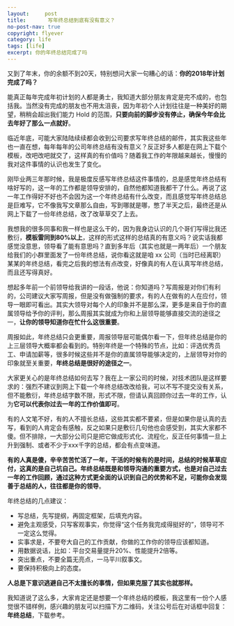 ```yaml
---
layout:     post
title:       写年终总结到底有没有意义？
no-post-nav: true
copyright: flyever
category: life
tags: [life]
excerpt: 你的年终总结完成了吗
---
```


又到了年末，你的余额不到20天，特别想问大家一句糟心的话：**你的2018年计划完成了吗？**

能真正每年完成年初计划的人都是勇士，我知道大部分朋友肯定是完不成的，也包括我。当然没有完成的朋友也不用太沮丧，因为年初个人计划往往是一种美好的期望，稍稍会超出我们能力 Hold 的范围，**只要向前的脚步没有停止，确保今年会比去年好了那么一点就好**。

临近年底，可能大家陆陆续续都会收到公司要求写年终总结的邮件，其实我这些年也一直在想，每年每年的公司年终总结有没有意义？反正好多人都是在网上下载个模板，改吧改吧就交了，这样真的有价值吗？随着我工作的年限越来越长，慢慢的我对这件事情的认识也发生了变化。

刚毕业两三年那时候，我是极度反感写年终总结这件事情的，总是感觉年终总结有啥好写的，这一年的工作都是领导安排的，自然他都知道我都干了什么。再说了这一年工作得好不好也不会因为这一个年终总结有什么改变，而且感觉写年终总结总是巨难写，它不像我写文章那么自由，写到哪就是哪，憋了半天之后，最终还是从网上下载了一份年终总结，改了改草草交了上去。

我想我的很多同事和我一样也是这么干的，因为我身边认识的几个哥们写得比我还敷衍，**模板雷同到80%以上**，这样的形式这样的总结真的有意义吗？说实话我都感觉没意思，领导看了能有意思吗？直到多年后（其实也就是一两年后）一个朋友给我们的小群里面发了一份年终总结，说你看这就是咱 xx 公司（当时已经离职）某某的年终总结，看完之后我的想法有点改变，好像真的有人在认真写年终总结，而且还写得真好。

想起多年前一个前领导给我讲的一段话，他说：你知道吗？写周报是对你们有利的，公司建议大家写周报，但是没有做强制的要求，有的人在做有的人在应付，领导一眼即可看出。其实大领导对每个人的印象并不是那么深，更多是来自于你的直属领导给予你的评判，那么周报其实就成为你和上层领导能够直接交流的途径之一，**让你的领导知道你在忙什么这很重要**。

周报如此，年终总结只会更重要，周报领导层可能偶尔看一下，但年终总结是你的上三层领导大概率都会看到的。特别年终是一个特殊的节点，比如：评选优秀员工、申请加薪等，很多时候这些并不是你的直属领导能够决定的，上层领导对你的印象就至关重要，**年终总结是很好的途径之一**。

大家更关心的是年终总结如何去写？我在上一家公司的时候，对技术团队是这样要求的：强烈不建议到网上下载一个年终总结改改给我，可以不写不提交没有关系，但不能敷衍，年终总结字数不限，形式不限，但请认真回顾你过去一年的工作，认为**它可以代表你过去一年的工作价值即可**。

有的人文笔不好，有的人不擅长总结，这些其实都不要紧，但是如果你是认真的去写，看到的人肯定会有感触，反之如果只是敷衍几句他也会感受到，其实大家都不傻。但不排除，一大部分公司只是把它做成形式化、流程化，反正任何事情一旦上升到强制、或者不少于xxx千字的总结，都会有点变味道。

**有的人真是傻，辛辛苦苦忙活了一年，干活的时候有的是时间，总结的时候草草应付，这真的是自己坑自己。**年终总结既是和领导沟通的重要方式，也是对自己过去一年的工作回顾，通过这种方式更全面的认识到自己的优势和不足，可能**你会发现善于总结的人，往往都是你的领导**。

年终总结的几点建议：

- 写总结，先写提纲，再固定框架，后填充内容。
- 避免主观感受，只写客观事实，你觉得“这个任务我完成得挺好的”，领导可不一定这么觉得。
- 实事求是，不要夸大自己的工作贡献，你做的工作你的领导应该都知道。
- 用数据说话，比如：平台交易量提升20%、性能提升2倍等。
- 突出重点，不要全篇无亮点，一马平川叙事文。
- 要保持积极向上的态度。

**人总是下意识逃避自己不太擅长的事情，但如果克服了其实也就那样。**

我知道说了这么多，大家肯定还是想要一个年终总结的模板，我这里有一份个人感觉很不错样例，感兴趣的朋友可以扫描下方二维码，关注公号后在对话框中回复：**年终总结**，下载参考。